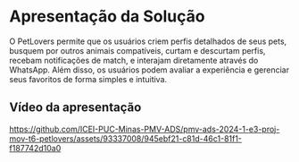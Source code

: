 # Apresentação da Solução

O PetLovers permite que os usuários criem perfis detalhados de seus pets, busquem por outros animais compatíveis, curtam e descurtam perfis, recebam notificações de match, e interajam diretamente através do WhatsApp. Além disso, os usuários podem avaliar a experiência e gerenciar seus favoritos de forma simples e intuitiva.
 

## Vídeo da apresentação

https://github.com/ICEI-PUC-Minas-PMV-ADS/pmv-ads-2024-1-e3-proj-mov-t6-petlovers/assets/93337008/945ebf21-c81d-46c1-81f1-f187742d10a0

